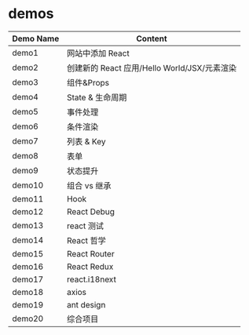 # demos 

|  Demo Name   | Content  |
|  ----------- | ------   |
| demo1	       | 网站中添加 React |
| demo2	| 创建新的 React 应用/Hello World/JSX/元素渲染 |
| demo3	| 组件&Props |
| demo4	| State & 生命周期 |
| demo5	| 事件处理 |
| demo6	| 条件渲染 |
| demo7	| 列表 & Key |
| demo8	| 表单 |
| demo9	| 状态提升 |
| demo10	| 组合 vs 继承 |
| demo11	| Hook |
| demo12	| React Debug |
| demo13	| react 测试 |
| demo14	| React 哲学 |
| demo15	| React Router |
| demo16	| React Redux |
| demo17	| react.i18next |
| demo18	| axios |
| demo19	| ant design |
| demo20	| 综合项目 |

